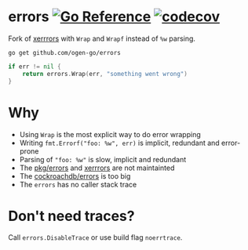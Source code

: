 # errors [![Go Reference](https://img.shields.io/badge/go-pkg-00ADD8)](https://pkg.go.dev/github.com/ogen-go/errors#section-documentation) [![codecov](https://img.shields.io/codecov/c/github/ogen-go/errors?label=cover)](https://codecov.io/gh/ogen-go/errors)

Fork of [xerrrors](https://pkg.go.dev/golang.org/x/xerrors) with `Wrap` and `Wrapf` instead of `%w` parsing.

```
go get github.com/ogen-go/errors
```

```go
if err != nil {
	return errors.Wrap(err, "something went wrong")
}
```

# Why
* Using `Wrap` is the most explicit way to do error wrapping
* Writing `fmt.Errorf("foo: %w", err)` is implicit, redundant and error-prone
* Parsing of `"foo: %w"` is slow, implicit and redundant
* The [pkg/errors](https://github.com/pkg/errors) and [xerrrors](https://pkg.go.dev/golang.org/x/xerrors) are not maintainted
* The [cockroachdb/errors](https://github.com/cockroachdb/errors) is too big
* The `errors` has no caller stack trace

# Don't need traces?
Call `errors.DisableTrace` or use build flag `noerrtrace`.
